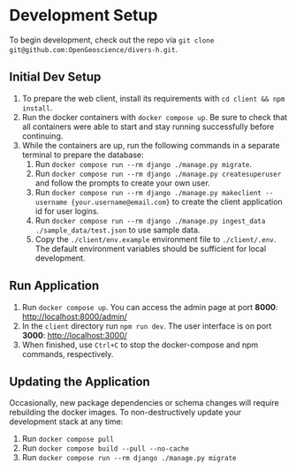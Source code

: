 # Development Setup

To begin development, check out the repo via `git clone git@github.com:OpenGeoscience/divers-h.git`.

## Initial Dev Setup
1. To prepare the web client, install its requirements with `cd client && npm install`.
2. Run the docker containers with `docker compose up`. Be sure to check that all containers were able to start and stay running successfully before continuing.
3. While the containers are up, run the following commands in a separate terminal to prepare the database:
    1. Run `docker compose run --rm django ./manage.py migrate`.
    2. Run `docker compose run --rm django ./manage.py createsuperuser`
       and follow the prompts to create your own user.
    3. Run `docker compose run --rm django ./manage.py makeclient --username {your.username@email.com}` to create the client application id for user logins.
    4. Run `docker compose run --rm django ./manage.py ingest_data ./sample_data/test.json` to use sample data.
    5. Copy the `./client/env.example` environment file to `./client/.env`.  The default environment variables should be sufficient for local development.

## Run Application
1. Run `docker compose up`. You can access the admin page at port **8000**: <http://localhost:8000/admin/>
3. In the `client` directory run `npm run dev`. The user interface is on port **3000**: <http://localhost:3000/>
5. When finished, use `Ctrl+C` to stop the docker-compose and npm commands, respectively.

## Updating the Application
Occasionally, new package dependencies or schema changes will require rebuilding the docker images. To non-destructively update your development stack at any time:

1. Run `docker compose pull`
2. Run `docker compose build --pull --no-cache`
3. Run `docker compose run --rm django ./manage.py migrate`
